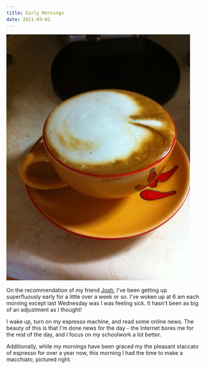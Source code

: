```yaml
---
title: Early Mornings
date: 2011-03-01
---
```


![](330EBB69DC6F4AC3A9E89618A20C3799.jpg)

On the recommendation of my friend [Josh](http://twitter.com/#!/jjcomer), I've been getting up superfluously early for a little over a week or so. I've woken up at 6 am each morning except last Wednesday was I was feeling sick. It hasn't been as big of an adjustment as I thought!

I wake up, turn on my espresso machine, and read some online news. The beauty of this is that I'm done news for the day - the Internet bores me for the rest of the day, and I focus on my schoolwork a lot better.

Additionally, while my mornings have been graced my the pleasant staccato of espresso for over a year now, this morning I had the time to make a macchiato, pictured right.
